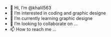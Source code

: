 - 👋 Hi, I’m @khalil563
- 👀 I’m interested in coding and graphic designe
- 🌱 I’m currently learning graphic designe
- 💞️ I’m looking to collaborate on ...
- 📫 How to reach me ...

<!---
khalil563/khalil563 is a ✨ special ✨ repository because its `README.md` (this file) appears on your GitHub profile.
You can click the Preview link to take a look at your changes.
--->
